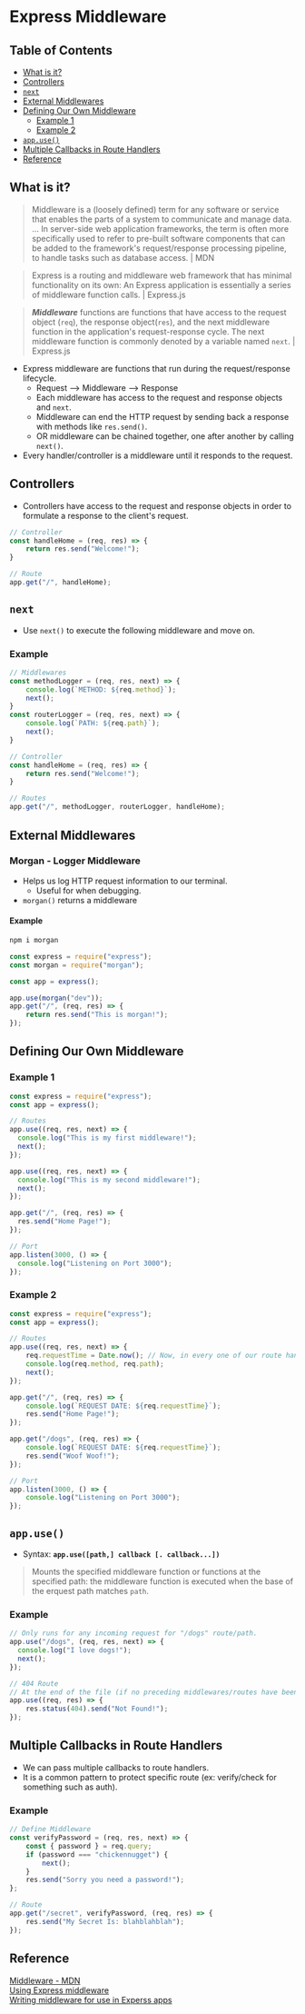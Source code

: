 # Express Middleware

## Table of Contents
- [What is it?](#what-is-it)
- [Controllers](#controllers)
- [`next`](#next)
- [External Middlewares](#external-middlewares)
- [Defining Our Own Middleware](#defining-our-own-middleware)
  - [Example 1](#example-1)
  - [Example 2](#example-2)
- [`app.use()`](#appuse)
- [Multiple Callbacks in Route Handlers](#multiple-callbacks-in-route-handlers)
- [Reference](#reference)

## What is it?
> Middleware is a (loosely defined) term for any software or service that enables the parts of a system to communicate and manage data. ...
> In server-side web application frameworks, the term is often more specifically used to refer to pre-built software components that can be added to the framework's request/response processing pipeline, to handle tasks such as database access. | MDN

> Express is a routing and middleware web framework that has minimal functionality on its own: An Express application is essentially a series of middleware function calls. | Express.js

> ***Middleware*** functions are functions that have access to the request object (`req`), the response object(`res`), and the next middleware function in the application's request-response cycle. The next middleware function is commonly denoted by a variable named `next`. | Express.js

- Express middleware are functions that run during the request/response lifecycle.
  - Request --> Middleware --> Response
  - Each middleware has access to the request and response objects and `next`.
  - Middleware can end the HTTP request by sending back a response with methods like `res.send()`.
  - OR middleware can be chained together, one after another by calling `next()`.
- Every handler/controller is a middleware until it responds to the request.

## Controllers
- Controllers have access to the request and response objects in order to formulate a response to the client's request.
```js
// Controller
const handleHome = (req, res) => {
	return res.send("Welcome!");
}

// Route
app.get("/", handleHome);
```

## `next`
- Use `next()` to execute the following middleware and move on.
### Example
```js
// Middlewares
const methodLogger = (req, res, next) => {
	console.log(`METHOD: ${req.method}`);
	next();
}
const routerLogger = (req, res, next) => {
	console.log(`PATH: ${req.path}`);
	next();
}

// Controller
const handleHome = (req, res) => {
	return res.send("Welcome!");
}

// Routes
app.get("/", methodLogger, routerLogger, handleHome);
```

## External Middlewares
### Morgan - Logger Middleware
- Helps us log HTTP request information to our terminal.
  - Useful for when debugging.
- `morgan()` returns a middleware
#### Example
```zsh
npm i morgan
```
```js
const express = require("express");
const morgan = require("morgan");

const app = express();

app.use(morgan("dev"));
app.get("/", (req, res) => {
	return res.send("This is morgan!");
});
```

## Defining Our Own Middleware
### Example 1
```js
const express = require("express");
const app = express();

// Routes
app.use((req, res, next) => {
  console.log("This is my first middleware!");
  next();
});

app.use((req, res, next) => {
  console.log("This is my second middleware!");
  next();
});

app.get("/", (req, res) => {
  res.send("Home Page!");
});

// Port
app.listen(3000, () => {
  console.log("Listening on Port 3000");
});
```
### Example 2
```js
const express = require("express");
const app = express();

// Routes
app.use((req, res, next) => {
	req.requestTime = Date.now(); // Now, in every one of our route handlers/controllers, we have access to req.requestTime
	console.log(req.method, req.path);
	next();
});

app.get("/", (req, res) => {
	console.log(`REQUEST DATE: ${req.requestTime}`);
	res.send("Home Page!");
});

app.get("/dogs", (req, res) => {
	console.log(`REQUEST DATE: ${req.requestTime}`);
	res.send("Woof Woof!");
});

// Port
app.listen(3000, () => {
	console.log("Listening on Port 3000");
});
```

## `app.use()`
- Syntax: **`app.use([path,] callback [. callback...])`**
> Mounts the specified middleware function or functions at the specified path: the middleware function is executed when the base of the erquest path matches `path`.
### Example
```js
// Only runs for any incoming request for "/dogs" route/path.
app.use("/dogs", (req, res, next) => {
  console.log("I love dogs!");
  next();
});

// 404 Route
// At the end of the file (if no preceding middlewares/routes have been triggered).
app.use((req, res) => {
	res.status(404).send("Not Found!");
});
```

## Multiple Callbacks in Route Handlers
- We can pass multiple callbacks to route handlers.
- It is a common pattern to protect specific route (ex: verify/check for something such as auth).
### Example
```js
// Define Middleware
const verifyPassword = (req, res, next) => {
	const { password } = req.query;
	if (password === "chickennugget") {
		next();
	}
	res.send("Sorry you need a password!");
};

// Route
app.get("/secret", verifyPassword, (req, res) => {
	res.send("My Secret Is: blahblahblah");
});
```

## Reference
[Middleware - MDN](https://developer.mozilla.org/en-US/docs/Glossary/Middleware)  
[Using Express middleware](http://expressjs.com/en/guide/using-middleware.html#using-middleware)  
[Writing middleware for use in Experss apps](https://expressjs.com/en/guide/writing-middleware.html)

